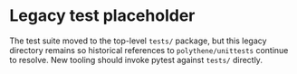 # Legacy test placeholder

The test suite moved to the top-level ``tests/`` package, but this legacy
directory remains so historical references to ``polythene/unittests`` continue
to resolve.  New tooling should invoke pytest against ``tests/`` directly.
